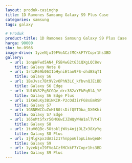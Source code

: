 ```yaml
---
layout: produk-casinghp
title: 1D Ramones Samsung Galaxy S9 Plus Case
categories: samsung
tags: galaxy

# Produk
product-title: 1D Ramones Samsung Galaxy S9 Plus Case
harga: 90000
sku: hn-0966
image-drive: 1yzeNjxI9FVeACzfMCkkF7YCopr1hs3BD
gallery:
  - url: 1onpWFwd5AN4_FSB4wG2tG3iQXgLQC8ev
    title: Galaxy Note 8
  - url: 1r4zR69b06I1bHyniEtan9FS-ohdBSqT1
    title: Galaxy S6
  - url: 1BeJvsc7Bt9V2vOPhN3LC_kfbvnQJEiBD
    title: Galaxy S6 Edge
  - url: 1Ul6V82Pg5CGQv_drc382aYFkPqBlA_YF
    title: Galaxy S6 Edge Plus
  - url: 1iXAduKy3BiNKIR-P2cOd3irFG8sEmRSP
    title: Galaxy S7
  - url: 1GBNRWCCuZnHtB0tsDifQSTDba_DX0Khi
    title: Galaxy S7 Edge
  - url: 165uMtSfxr56MK6wIJZWQyWHW1alTVt4l
    title: Galaxy S8
  - url: 1tuV6QBc-5OtokljWVs4njjOLZx38XyYg
    title: Galaxy S8 Plus
  - url: 1jNlgkpx3dA3iz17hnppo6lopLi6wqeWH
    title: Galaxy S9
  - url: 1yzeNjxI9FVeACzfMCkkF7YCopr1hs3BD
    title: Galaxy S9 Plus
---
```

